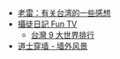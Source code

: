 -   [老雷：有关台湾的一些感想](https://www.youtube.com/watch?v=QDiq4rkrRcw)
-   [攝徒日記 Fun TV](https://www.youtube.com/channel/UCvTe3Z7TZsjGzUERx4Ce6zA)
    -   [台灣 9 大世界排行](https://www.youtube.com/watch?v=p9ShbRHS_hk)
-   [道士穿墙 - 墙外风景](https://www.youtube.com/watch?v=lJCOtX4za3g&list=PL7R9N2ru4HecB17XT39JYapSkryuhLyLG)